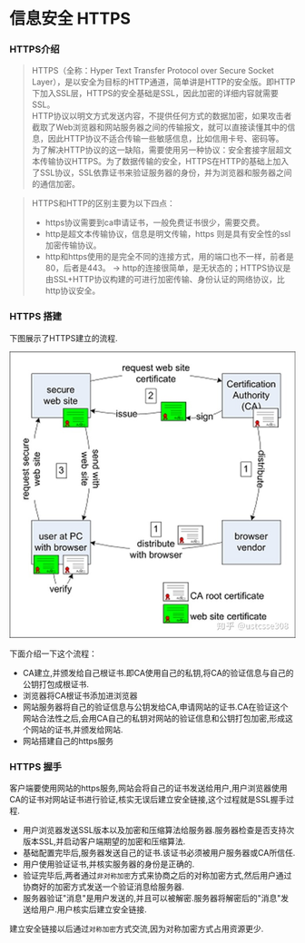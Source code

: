 # 信息安全 HTTPS

### HTTPS介绍
> HTTPS（全称：Hyper Text Transfer Protocol over Secure Socket Layer），是以安全为目标的HTTP通道，简单讲是HTTP的安全版。即HTTP下加入SSL层，HTTPS的安全基础是SSL，因此加密的详细内容就需要SSL。  
HTTP协议以明文方式发送内容，不提供任何方式的数据加密，如果攻击者截取了Web浏览器和网站服务器之间的传输报文，就可以直接读懂其中的信息，因此HTTP协议不适合传输一些敏感信息，比如信用卡号、密码等。  
为了解决HTTP协议的这一缺陷，需要使用另一种协议：安全套接字层超文本传输协议HTTPS。为了数据传输的安全，HTTPS在HTTP的基础上加入了SSL协议，SSL依靠证书来验证服务器的身份，并为浏览器和服务器之间的通信加密。

> HTTPS和HTTP的区别主要为以下四点：
>- https协议需要到ca申请证书，一般免费证书很少，需要交费。
>- http是超文本传输协议，信息是明文传输，https 则是具有安全性的ssl加密传输协议。
>- http和https使用的是完全不同的连接方式，用的端口也不一样，前者是80，后者是443。
-> http的连接很简单，是无状态的；HTTPS协议是由SSL+HTTP协议构建的可进行加密传输、身份认证的网络协议，比http协议安全。

### HTTPS 搭建

下图展示了HTTPS建立的流程.

![avator](assets/v2-ebbe8254f5748c21e205f14b3a5deba3_r.jpg)

下面介绍一下这个流程：

- CA建立,并颁发给自己根证书.即CA使用自己的私钥,将CA的验证信息与自己的公钥打包成根证书.
- 浏览器将CA根证书添加进浏览器
- 网站服务器将自己的验证信息与公钥发给CA,申请网站的证书.CA在验证这个网站合法性之后,会用CA自己的私钥对网站的验证信息和公钥打包加密,形成这个网站的证书,并颁发给网站.
- 网站搭建自己的https服务

### HTTPS 握手

客户端要使用网站的https服务,网站会将自己的证书发送给用户,用户浏览器使用CA的证书对网站证书进行验证,核实无误后建立安全链接,这个过程就是SSL握手过程.
- 用户浏览器发送SSL版本以及加密和压缩算法给服务器.服务器检查是否支持次版本SSL,并启动客户端期望的加密和压缩算法.
- 基础配置完毕后,服务器发送自己的证书.该证书必须被用户服务器或CA所信任.
- 用户使用验证证书,并核实服务器的身份是正确的.
- 验证完毕后,两者通过`非对称加密`方式来协商之后的对称加密方式,然后用户通过协商好的加密方式发送一个验证消息给服务器.
- 服务器验证"消息"是用户发送的,并且可以被解密.服务器将解密后的"消息"发送给用户.用户核实后建立安全链接.

建立安全链接以后通过`对称加密`方式交流,因为对称加密方式占用资源更少.